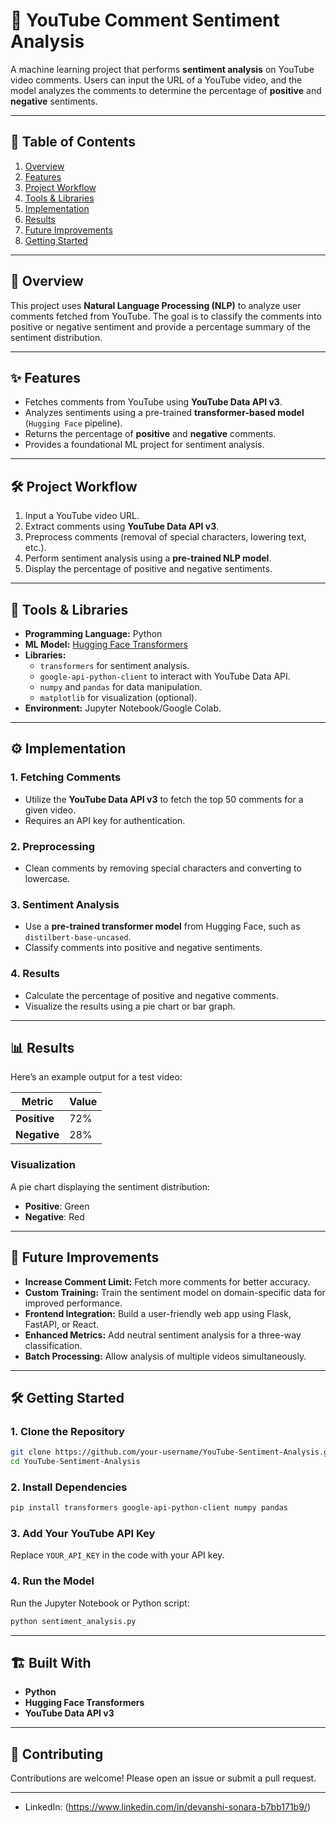 
# 🎯 YouTube Comment Sentiment Analysis

A machine learning project that performs **sentiment analysis** on YouTube video comments. Users can input the URL of a YouTube video, and the model analyzes the comments to determine the percentage of **positive** and **negative** sentiments.

---

## 📝 Table of Contents

1. [Overview](#overview)
2. [Features](#features)
3. [Project Workflow](#project-workflow)
4. [Tools & Libraries](#tools--libraries)
5. [Implementation](#implementation)
6. [Results](#results)
7. [Future Improvements](#future-improvements)
8. [Getting Started](#getting-started)

---

## 📖 Overview

This project uses **Natural Language Processing (NLP)** to analyze user comments fetched from YouTube. The goal is to classify the comments into positive or negative sentiment and provide a percentage summary of the sentiment distribution.

---

## ✨ Features

- Fetches comments from YouTube using **YouTube Data API v3**.
- Analyzes sentiments using a pre-trained **transformer-based model** (`Hugging Face` pipeline).
- Returns the percentage of **positive** and **negative** comments.
- Provides a foundational ML project for sentiment analysis.

---

## 🛠 Project Workflow

1. Input a YouTube video URL.
2. Extract comments using **YouTube Data API v3**.
3. Preprocess comments (removal of special characters, lowering text, etc.).
4. Perform sentiment analysis using a **pre-trained NLP model**.
5. Display the percentage of positive and negative sentiments.

---

## 🧰 Tools & Libraries

- **Programming Language:** Python
- **ML Model:** [Hugging Face Transformers](https://huggingface.co/transformers)
- **Libraries:**
  - `transformers` for sentiment analysis.
  - `google-api-python-client` to interact with YouTube Data API.
  - `numpy` and `pandas` for data manipulation.
  - `matplotlib` for visualization (optional).
- **Environment:** Jupyter Notebook/Google Colab.

---

## ⚙️ Implementation

### 1. Fetching Comments
- Utilize the **YouTube Data API v3** to fetch the top 50 comments for a given video.
- Requires an API key for authentication.

### 2. Preprocessing
- Clean comments by removing special characters and converting to lowercase.

### 3. Sentiment Analysis
- Use a **pre-trained transformer model** from Hugging Face, such as `distilbert-base-uncased`.
- Classify comments into positive and negative sentiments.

### 4. Results
- Calculate the percentage of positive and negative comments.
- Visualize the results using a pie chart or bar graph.

---

## 📊 Results

Here’s an example output for a test video:

| Metric         | Value       |
|-----------------|-------------|
| **Positive**    | 72%         |
| **Negative**    | 28%         |

### Visualization
A pie chart displaying the sentiment distribution:
- **Positive**: Green
- **Negative**: Red

---

## 🚀 Future Improvements

- **Increase Comment Limit:** Fetch more comments for better accuracy.
- **Custom Training:** Train the sentiment model on domain-specific data for improved performance.
- **Frontend Integration:** Build a user-friendly web app using Flask, FastAPI, or React.
- **Enhanced Metrics:** Add neutral sentiment analysis for a three-way classification.
- **Batch Processing:** Allow analysis of multiple videos simultaneously.

---

## 🛠 Getting Started

### 1. Clone the Repository
```bash
git clone https://github.com/your-username/YouTube-Sentiment-Analysis.git
cd YouTube-Sentiment-Analysis
```

### 2. Install Dependencies
```bash
pip install transformers google-api-python-client numpy pandas
```

### 3. Add Your YouTube API Key
Replace `YOUR_API_KEY` in the code with your API key.

### 4. Run the Model
Run the Jupyter Notebook or Python script:
```bash
python sentiment_analysis.py
```

---


## 🏗 Built With

- **Python**
- **Hugging Face Transformers**
- **YouTube Data API v3**

---

## 🤝 Contributing

Contributions are welcome! Please open an issue or submit a pull request.

---

- LinkedIn: (https://www.linkedin.com/in/devanshi-sonara-b7bb171b9/)

```
